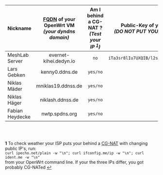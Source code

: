 Nickname | [FQDN][1] of your OpenWrt VM <br> *(your dyndns domain)* | Am I behind a CG-NAT ? <br> *(Test your IP <sup id="a1">[1](#f1)</sup>)* | Public-Key of your WireGuard peer <br> *(DO NOT PUT YOUR PRIVATE KEY HERE!)*
--------------- | :---------------------: | :-------: | :---------------------------------------------:
MeshLab Server  | evernet-kihei.dedyn.io  | `no`      | `iTa3sr8lIu7UXQIB/l2szLQtC7z0dA8eQUMRPIvtqmw=`
Lars Gebken     | kenny0.ddns.de          | `yes/no`  |
Niklas Mäder    | mniklas19.ddnss.de      | `yes/no`  |
Niklas Häger    | niklash.ddnss.de        | `yes/no`  |
Fabian Heydecke | nwtp.spdns.org          | `yes/no`  |


<br>
<br>

<b id="f1">1</b> To check weather your ISP puts your behind a [CG-NAT](https://en.wikipedia.org/wiki/Carrier-grade_NAT) with changing public IP's, run: <br>`curl ipecho.net/plain -w "\n"; curl ifconfig.me/ip -w "\n"; curl ident.me -w "\n"` <br> from your OpenWrt command line. If your the three IPs differ, you got probably CG-NATed [↩](#a1)

[1]: https://en.wikipedia.org/wiki/Fully_qualified_domain_name
